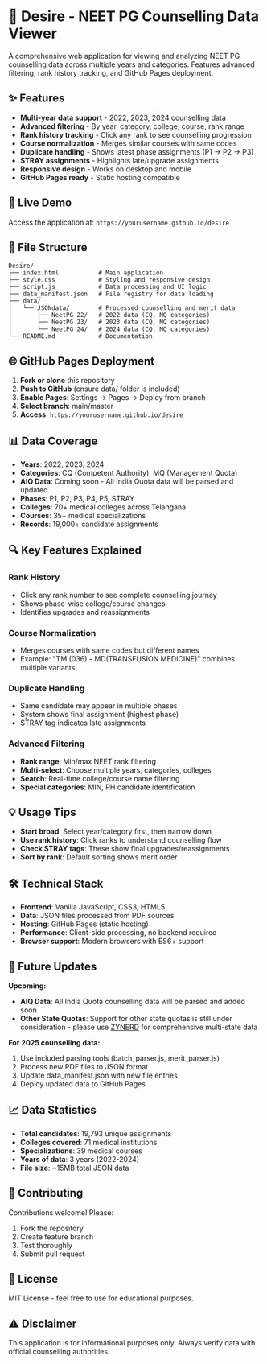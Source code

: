 # 🎯 Desire - NEET PG Counselling Data Viewer

A comprehensive web application for viewing and analyzing NEET PG counselling data across multiple years and categories. Features advanced filtering, rank history tracking, and GitHub Pages deployment.

## ✨ Features

- **Multi-year data support** - 2022, 2023, 2024 counselling data
- **Advanced filtering** - By year, category, college, course, rank range
- **Rank history tracking** - Click any rank to see counselling progression
- **Course normalization** - Merges similar courses with same codes
- **Duplicate handling** - Shows latest phase assignments (P1 → P2 → P3)
- **STRAY assignments** - Highlights late/upgrade assignments
- **Responsive design** - Works on desktop and mobile
- **GitHub Pages ready** - Static hosting compatible

## 🚀 Live Demo

Access the application at: `https://yourusername.github.io/desire`

## 📁 File Structure

```
Desire/
├── index.html           # Main application
├── style.css            # Styling and responsive design
├── script.js            # Data processing and UI logic
├── data_manifest.json   # File registry for data loading
├── data/
│   └── JSONdata/        # Processed counselling and merit data
│       ├── NeetPG 22/   # 2022 data (CQ, MQ categories)
│       ├── NeetPG 23/   # 2023 data (CQ, MQ categories)
│       └── NeetPG 24/   # 2024 data (CQ, MQ categories)
└── README.md            # Documentation
```

## 🌐 GitHub Pages Deployment

1. **Fork or clone** this repository
2. **Push to GitHub** (ensure data/ folder is included)
3. **Enable Pages**: Settings → Pages → Deploy from branch
4. **Select branch**: main/master
5. **Access**: `https://yourusername.github.io/desire`

## 📊 Data Coverage

- **Years**: 2022, 2023, 2024
- **Categories**: CQ (Competent Authority), MQ (Management Quota)
- **AIQ Data**: Coming soon - All India Quota data will be parsed and updated
- **Phases**: P1, P2, P3, P4, P5, STRAY
- **Colleges**: 70+ medical colleges across Telangana
- **Courses**: 35+ medical specializations
- **Records**: 19,000+ candidate assignments

## 🔍 Key Features Explained

### Rank History
- Click any rank number to see complete counselling journey
- Shows phase-wise college/course changes
- Identifies upgrades and reassignments

### Course Normalization
- Merges courses with same codes but different names
- Example: "TM (036) - MD(TRANSFUSION MEDICINE)" combines multiple variants

### Duplicate Handling
- Same candidate may appear in multiple phases
- System shows final assignment (highest phase)
- STRAY tag indicates late assignments

### Advanced Filtering
- **Rank range**: Min/max NEET rank filtering
- **Multi-select**: Choose multiple years, categories, colleges
- **Search**: Real-time college/course name filtering
- **Special categories**: MIN, PH candidate identification

## 💡 Usage Tips

- **Start broad**: Select year/category first, then narrow down
- **Use rank history**: Click ranks to understand counselling flow
- **Check STRAY tags**: These show final upgrades/reassignments
- **Sort by rank**: Default sorting shows merit order

## 🛠️ Technical Stack

- **Frontend**: Vanilla JavaScript, CSS3, HTML5
- **Data**: JSON files processed from PDF sources
- **Hosting**: GitHub Pages (static hosting)
- **Performance**: Client-side processing, no backend required
- **Browser support**: Modern browsers with ES6+ support

## 🔄 Future Updates

**Upcoming:**
- **AIQ Data**: All India Quota counselling data will be parsed and added soon
- **Other State Quotas**: Support for other state quotas is still under consideration - please use [ZYNERD](https://zynerd.com) for comprehensive multi-state data

**For 2025 counselling data:**
1. Use included parsing tools (batch_parser.js, merit_parser.js)
2. Process new PDF files to JSON format
3. Update data_manifest.json with new file entries
4. Deploy updated data to GitHub Pages

## 📈 Data Statistics

- **Total candidates**: 19,793 unique assignments
- **Colleges covered**: 71 medical institutions
- **Specializations**: 39 medical courses
- **Years of data**: 3 years (2022-2024)
- **File size**: ~15MB total JSON data

## 🤝 Contributing

Contributions welcome! Please:
1. Fork the repository
2. Create feature branch
3. Test thoroughly
4. Submit pull request

## 📄 License

MIT License - feel free to use for educational purposes.

## ⚠️ Disclaimer

This application is for informational purposes only. Always verify data with official counselling authorities.